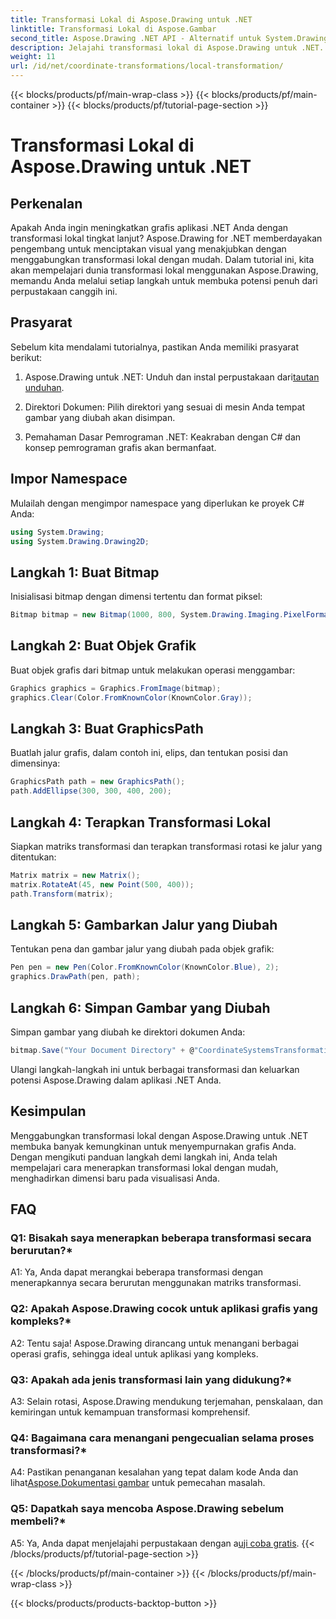 ```yaml
---
title: Transformasi Lokal di Aspose.Drawing untuk .NET
linktitle: Transformasi Lokal di Aspose.Gambar
second_title: Aspose.Drawing .NET API - Alternatif untuk System.Drawing.Common
description: Jelajahi transformasi lokal di Aspose.Drawing untuk .NET. Tingkatkan grafik dengan langkah-langkah yang mudah diikuti.
weight: 11
url: /id/net/coordinate-transformations/local-transformation/
---
```


{{< blocks/products/pf/main-wrap-class >}}
{{< blocks/products/pf/main-container >}}
{{< blocks/products/pf/tutorial-page-section >}}

# Transformasi Lokal di Aspose.Drawing untuk .NET

## Perkenalan

Apakah Anda ingin meningkatkan grafis aplikasi .NET Anda dengan transformasi lokal tingkat lanjut? Aspose.Drawing for .NET memberdayakan pengembang untuk menciptakan visual yang menakjubkan dengan menggabungkan transformasi lokal dengan mudah. Dalam tutorial ini, kita akan mempelajari dunia transformasi lokal menggunakan Aspose.Drawing, memandu Anda melalui setiap langkah untuk membuka potensi penuh dari perpustakaan canggih ini.

## Prasyarat

Sebelum kita mendalami tutorialnya, pastikan Anda memiliki prasyarat berikut:

1.  Aspose.Drawing untuk .NET: Unduh dan instal perpustakaan dari[tautan unduhan](https://releases.aspose.com/drawing/net/).

2. Direktori Dokumen: Pilih direktori yang sesuai di mesin Anda tempat gambar yang diubah akan disimpan.

3. Pemahaman Dasar Pemrograman .NET: Keakraban dengan C# dan konsep pemrograman grafis akan bermanfaat.

## Impor Namespace

Mulailah dengan mengimpor namespace yang diperlukan ke proyek C# Anda:

```csharp
using System.Drawing;
using System.Drawing.Drawing2D;
```

## Langkah 1: Buat Bitmap

Inisialisasi bitmap dengan dimensi tertentu dan format piksel:

```csharp
Bitmap bitmap = new Bitmap(1000, 800, System.Drawing.Imaging.PixelFormat.Format32bppPArgb);
```

## Langkah 2: Buat Objek Grafik

Buat objek grafis dari bitmap untuk melakukan operasi menggambar:

```csharp
Graphics graphics = Graphics.FromImage(bitmap);
graphics.Clear(Color.FromKnownColor(KnownColor.Gray));
```

## Langkah 3: Buat GraphicsPath

Buatlah jalur grafis, dalam contoh ini, elips, dan tentukan posisi dan dimensinya:

```csharp
GraphicsPath path = new GraphicsPath();
path.AddEllipse(300, 300, 400, 200);
```

## Langkah 4: Terapkan Transformasi Lokal

Siapkan matriks transformasi dan terapkan transformasi rotasi ke jalur yang ditentukan:

```csharp
Matrix matrix = new Matrix();
matrix.RotateAt(45, new Point(500, 400));
path.Transform(matrix);
```

## Langkah 5: Gambarkan Jalur yang Diubah

Tentukan pena dan gambar jalur yang diubah pada objek grafik:

```csharp
Pen pen = new Pen(Color.FromKnownColor(KnownColor.Blue), 2);
graphics.DrawPath(pen, path);
```

## Langkah 6: Simpan Gambar yang Diubah

Simpan gambar yang diubah ke direktori dokumen Anda:

```csharp
bitmap.Save("Your Document Directory" + @"CoordinateSystemsTransformations\LocalTransformation_out.png");
```

Ulangi langkah-langkah ini untuk berbagai transformasi dan keluarkan potensi Aspose.Drawing dalam aplikasi .NET Anda.

## Kesimpulan

Menggabungkan transformasi lokal dengan Aspose.Drawing untuk .NET membuka banyak kemungkinan untuk menyempurnakan grafis Anda. Dengan mengikuti panduan langkah demi langkah ini, Anda telah mempelajari cara menerapkan transformasi lokal dengan mudah, menghadirkan dimensi baru pada visualisasi Anda.


## FAQ

### Q1: Bisakah saya menerapkan beberapa transformasi secara berurutan?*

A1: Ya, Anda dapat merangkai beberapa transformasi dengan menerapkannya secara berurutan menggunakan matriks transformasi.

### Q2: Apakah Aspose.Drawing cocok untuk aplikasi grafis yang kompleks?*

A2: Tentu saja! Aspose.Drawing dirancang untuk menangani berbagai operasi grafis, sehingga ideal untuk aplikasi yang kompleks.

### Q3: Apakah ada jenis transformasi lain yang didukung?*

A3: Selain rotasi, Aspose.Drawing mendukung terjemahan, penskalaan, dan kemiringan untuk kemampuan transformasi komprehensif.

### Q4: Bagaimana cara menangani pengecualian selama proses transformasi?*

 A4: Pastikan penanganan kesalahan yang tepat dalam kode Anda dan lihat[Aspose.Dokumentasi gambar](https://reference.aspose.com/drawing/net/) untuk pemecahan masalah.

### Q5: Dapatkah saya mencoba Aspose.Drawing sebelum membeli?*

 A5: Ya, Anda dapat menjelajahi perpustakaan dengan a[uji coba gratis](https://releases.aspose.com/).
{{< /blocks/products/pf/tutorial-page-section >}}

{{< /blocks/products/pf/main-container >}}
{{< /blocks/products/pf/main-wrap-class >}}

{{< blocks/products/products-backtop-button >}}
